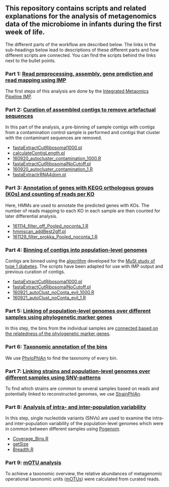 ## This repository contains scripts and related explanations for the analysis of metagenomics data of the microbiome in infants during the first week of life.
The different parts of the workflow are described below. The links in the sub-headings below lead to descriptions of these different parts and how different scripts are connected. You can find the scripts behind the links next to the bullet points.

### Part 1: [Read preprocessing, assembly, gene prediction and read mapping using IMP](runIMP.md)
The first steps of this analysis are done by the [Integrated Metaomics Pipeline IMP](https://git-r3lab.uni.lu/IMP/IMP/). 

### Part 2: [Curation of assembled contigs to remove artefactual sequences](curation.md)
In this part of the analysis, a pre-binning of sample contigs with contigs from a contamination control sample is performed and contigs that cluster with the contaminant sequences are removed.
* [fastaExtractCutRibosomal1000.pl](fastaExtractCutRibosomal1000.pl)
* [calculateContigLength.pl](calculateContigLength.pl)
* [160920_autocluster_contamination_1000.R](160920_autocluster_contamination_1000.R)
* [fastaExtractCutRibosomalNoCutoff.pl](fastaExtractCutRibosomalNoCutoff.pl)
* [160920_autocluster_contamination_1.R](160920_autocluster_contamination_1.R)
* [fastaExtractrRNA4dom.pl](fastaExtractrRNA4dom.pl)

### Part 3: [Annotation of genes with KEGG orthologous groups (KOs) and counting of reads per KO](KOanalysis.md)
Here, HMMs are used to annotate the predicted genes with KOs. The number of reads mapping to each KO in each sample are then counted for later differential analysis.
* [161114_filter_gff_Pooled_noconta_1.R](161114_filter_gff_Pooled_noconta_1.R)
* [hmmscan_addBest2gff.pl](hmmscan_addBest2gff.pl)
* [161129_filter_prokka_Pooled_noconta_1.R](161129_filter_prokka_Pooled_noconta_1.R)

### Part 4: [Binning of contigs into population-level genomes](binning.md)
Contigs are binned using the [algorithm](https://git-r3lab.uni.lu/anna.buschart/MuStMultiomics/blob/master/automatic-clustering.md) developed for the [MuSt study of type 1 diabetes](https://git-r3lab.uni.lu/anna.buschart/MuStMultiomics/blob/master/automatic-clustering.md). The scripts have been adapted for use with IMP output and previous curation of contigs.
* [fastaExtractCutRibosomal1000.pl](fastaExtractCutRibosomal1000.pl)
* [fastaExtractCutRibosomalNoCutoff.pl](fastaExtractCutRibosomalNoCutoff.pl)
* [160921_autoClust_noConta_evil_1000.R](160921_autoClust_noConta_evil_1000.R)
* [160921_autoClust_noConta_evil_1.R](160921_autoClust_noConta_evil_1.R)

### Part 5: [Linking of population-level genomes over different samples using phylogenetic marker genes](https://git-r3lab.uni.lu/malte.herold/Linking_COSMIC_bins)
In this step, the bins from the individual samples are [connected based on the relatedness of the phylogenetic marker genes](https://git-r3lab.uni.lu/malte.herold/Linking_COSMIC_bins).

### Part 6: [Taxonomic annotation of the bins](phylophlan.md)
We use [PhyloPhlAn](https://huttenhower.sph.harvard.edu/phylophlan) to find the taxonomy of every bin.

### Part 7: [Linking strains and population-level genomes over different samples using SNV-patterns](strainphlan.md)
To find which strains are common to several samples based on reads and potentially linked to reconstructed genomes, we use [StrainPhlAn](http://segatalab.cibio.unitn.it/tools/strainphlan/).

### Part 8: [Analysis of intra- and inter-population variability](pogenom.md)
In this step, single nucleotide variants (SNVs) are used to examine the intra- and inter-population variability of the population-level genomes which were in common between different samples using [Pogenom](https://github.com/EnvGen/POGENOM).
* [Coverage_Bins.R](Coverage_Bins.R)
* [getSize](getSize)
* [Breadth.R](Breadth.R)

### Part 9: [mOTU analysis](mOTUs.md)
To achieve a taxonomic overview, the relative abundances of metagenomic operational taxonomic units ([mOTUs](http://www.bork.embl.de/software/mOTU/)) were calculated from curated reads.


